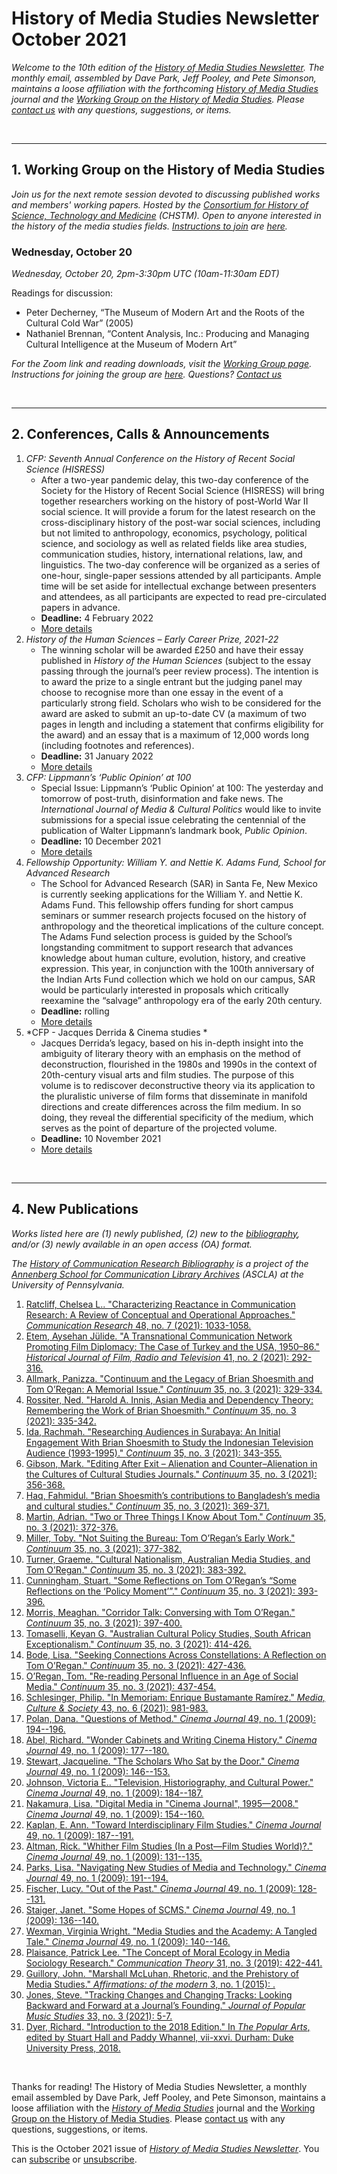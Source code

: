 # History of Media Studies Newsletter October 2021 

*Welcome to the 10th edition of the [History of Media Studies Newsletter](https://hms.mediastudies.press/newsletter). The monthly email, assembled by Dave Park, Jeff Pooley, and Pete Simonson, maintains a loose affiliation with the forthcoming [*History of Media Studies*](hms.mediastudies.press) journal and the [Working Group on the History of Media Studies](https://www.chstm.org/media-studies). Please [contact us](mailto:hms@mediastudies.press) with any questions, suggestions, or items.*

<br>

***

## 1. Working Group on the History of Media Studies

*Join us for the next remote session devoted to discussing published works and members' working papers. Hosted by the [Consortium for History of Science, Technology and Medicine](https://www.chstm.org/media-studies) (CHSTM). Open to anyone interested in the history of the media studies fields. [Instructions to join](https://hms.mediastudies.press/working-group) are [here](https://hms.mediastudies.press/working-group).*

### Wednesday, October 20

*Wednesday, October 20, 2pm-3:30pm UTC (10am-11:30am EDT)*

Readings for discussion:

* Peter Decherney, “The Museum of Modern Art and the Roots of the Cultural Cold War” (2005)
* Nathaniel Brennan, “Content Analysis, Inc.: Producing and Managing Cultural Intelligence at the Museum of Modern Art”

*For the Zoom link and reading downloads, visit the [Working Group page](https://www.chstm.org/media-studies). Instructions for joining the group are [here](https://hms.mediastudies.press/working-group). Questions? [Contact us](mailto:hms@mediastudies.press)*


<br>

***

## 2. Conferences, Calls & Announcements

1. *CFP: Seventh Annual Conference on the History of Recent Social Science (HISRESS)* 
	* After a two-year pandemic delay, this two-day conference of the Society for the History of Recent Social Science (HISRESS) will bring together researchers working on the history of post-World War II social science. It will provide a forum for the latest research on the cross-disciplinary history of the post-war social sciences, including but not limited to anthropology, economics, psychology, political science, and sociology as well as related fields like area studies, communication studies, history, international relations, law, and linguistics. The two-day conference will be organized as a series of one-hour, single-paper sessions attended by all participants. Ample time will be set aside for intellectual exchange between presenters and attendees, as all participants are expected to read pre-circulated papers in advance.
	* **Deadline:** 4 February 2022
	* [More details](https://hisress.org/call-for-papers/)
1. *History of the Human Sciences – Early Career Prize, 2021-22* 
	* The winning scholar will be awarded £250 and have their essay published in *History of the Human Sciences* (subject to the essay passing through the journal’s peer review process). The intention is to award the prize to a single entrant but the judging panel may choose to recognise more than one essay in the event of a particularly strong field. Scholars who wish to be considered for the award are asked to submit an up-to-date CV (a maximum of two pages in length and including a statement that confirms eligibility for the award) and an essay that is a maximum of 12,000 words long (including footnotes and references).
	* **Deadline:** 31 January 2022
	* [More details](http://www.histhum.com/history-of-the-human-sciences-early-career-prize-2021-22/)
1. *CFP: Lippmann’s ‘Public Opinion’ at 100* 
	* Special Issue: Lippmann’s ‘Public Opinion’ at 100: The yesterday and tomorrow of post-truth, disinformation and fake news. The *International Journal of Media & Cultural Politics* would like to invite submissions for a special issue celebrating the centennial of the publication of Walter Lippmann’s landmark book, *Public Opinion*.
	* **Deadline:** 10 December 2021
	* [More details](https://call-for-papers.sas.upenn.edu/cfp/2021/10/08/call-for-papers-international-journal-of-media-cultural-politics)
1. *Fellowship Opportunity: William Y. and Nettie K. Adams Fund, School for Advanced Research* 
	* The School for Advanced Research (SAR) in Santa Fe, New Mexico is currently seeking applications for the William Y. and Nettie K. Adams Fund. This fellowship offers funding for short campus seminars or summer research projects focused on the history of anthropology and the theoretical implications of the culture concept. The Adams Fund selection process is guided by the School’s longstanding commitment to support research that advances knowledge about human culture, evolution, history, and creative expression. This year, in conjunction with the 100th anniversary of the Indian Arts Fund collection which we hold on our campus, SAR would be particularly interested in proposals which critically reexamine the “salvage” anthropology era of the early 20th century.
	* **Deadline:** rolling
	* [More details](https://histanthro.org/news/announcements/fellowship-opportunity-school-for-advanced-research/)
1. *CFP - Jacques Derrida & Cinema studies * 
	* Jacques Derrida’s legacy, based on his in-depth insight into the ambiguity of literary theory with an emphasis on the method of deconstruction, flourished in the 1980s and 1990s in the context of 20th-century visual arts and film studies. The purpose of this volume is to rediscover deconstructive theory via its application to the pluralistic universe of film forms that disseminate in manifold directions and create differences across the film medium. In so doing, they reveal the differential specificity of the medium, which serves as the point of departure of the projected volume. 
	* **Deadline:** 10 November 2021
	* [More details](https://www.facebook.com/gina.marchetti.73/posts/10158109810966176)

<br>

***

## 4. New Publications

*Works listed here are (1) newly published, (2) new to the [bibliography](https://ascla.asc.upenn.edu/communications-scholars-history-project/bibliography/), and/or (3) newly available in an open access (OA) format.*

*The [History of Communication Research Bibliography](https://ascla.asc.upenn.edu/communications-scholars-history-project/bibliography/) is a project of the [Annenberg School for Communication Library Archives](https://ascla.asc.upenn.edu) (ASCLA) at the University of Pennsylvania.* 

1. [Ratcliff, Chelsea L.. "Characterizing Reactance in Communication Research: A Review of Conceptual and Operational Approaches." _Communication Research_ 48, no. 7 (2021): 1033-1058. ](https://www.bibsonomy.org/bibtex/2a124daf6309f500dda76f1dff68cb350)
1. [Etem, Aysehan Jülide. "A Transnational Communication Network Promoting Film Diplomacy: The Case of Turkey and the USA, 1950–86." _Historical Journal of Film, Radio and Television_ 41, no. 2 (2021): 292-316. ](https://www.bibsonomy.org/bibtex/2e8552a4c7869c94e09f7ade15815596d)
1. [Allmark, Panizza. "Continuum and the Legacy of Brian Shoesmith and Tom O’Regan: A Memorial Issue." _Continuum_ 35, no. 3 (2021): 329-334. ](https://www.bibsonomy.org/bibtex/2a8dd31ddb958342c019d63a636ea2454)
1. [Rossiter, Ned. "Harold A. Innis, Asian Media and Dependency Theory: Remembering the Work of Brian Shoesmith." _Continuum_ 35, no. 3 (2021): 335-342.](https://www.bibsonomy.org/bibtex/27bbe4c4ca9a5abfc43565453d59772f9)
1. [Ida, Rachmah. "Researching Audiences in Surabaya: An Initial Engagement With Brian Shoesmith to Study the Indonesian Television Audience (1993-1995)." _Continuum_ 35, no. 3 (2021): 343-355. ](https://www.bibsonomy.org/bibtex/2e6f71f27068182ed4cb36e13aee42f00)
1. [Gibson, Mark. "Editing After Exit – Alienation and Counter–Alienation in the Cultures of Cultural Studies Journals." _Continuum_ 35, no. 3 (2021): 356-368.](https://www.bibsonomy.org/bibtex/227f3bae0c9c795390081b4f96b6867c3)
1. [Haq, Fahmidul. "Brian Shoesmith’s contributions to Bangladesh’s media and cultural studies." _Continuum_ 35, no. 3 (2021): 369-371. ](https://www.bibsonomy.org/bibtex/2f0adeba0a2e3181cb09316aa1423b4d3)
1. [Martin, Adrian. "Two or Three Things I Know About Tom." _Continuum_ 35, no. 3 (2021): 372-376. ](https://www.bibsonomy.org/bibtex/265f07c611754b015effaf5c2ba6612a0)
1. [Miller, Toby. "Not Suiting the Bureau: Tom O’Regan’s Early Work." _Continuum_ 35, no. 3 (2021): 377-382. ](https://www.bibsonomy.org/bibtex/23f40b92b0c513bf69fa889e7a77a6a3a)
1. [Turner, Graeme. "Cultural Nationalism, Australian Media Studies, and Tom O’Regan." _Continuum_ 35, no. 3 (2021): 383-392. ](https://www.bibsonomy.org/bibtex/2481629b2a4c881c50e0be68c92b88a42)
1. [Cunningham, Stuart. "Some Reflections on Tom O’Regan’s “Some Reflections on the ‘Policy Moment’”." _Continuum_ 35, no. 3 (2021): 393-396.](https://www.bibsonomy.org/bibtex/219c86492bc819402f9c19042abf9a2e5)
1. [Morris, Meaghan. "Corridor Talk: Conversing with Tom O’Regan." _Continuum_ 35, no. 3 (2021): 397-400. ](https://www.bibsonomy.org/bibtex/22afa138922b8b5965a91a2953faca0f0)
1. [Tomaselli, Keyan G. "Australian Cultural Policy Studies, South African Exceptionalism." _Continuum_ 35, no. 3 (2021): 414-426. ](https://www.bibsonomy.org/bibtex/2cd63355093262a914b3a069961d49c6b)
1. [Bode, Lisa. "Seeking Connections Across Constellations: A Reflection on Tom O’Regan." _Continuum_ 35, no. 3 (2021): 427-436. ](https://www.bibsonomy.org/bibtex/27115fc7c9f7d89ff22fd99644cc2e050)
1. [O’Regan, Tom. "Re-reading Personal Influence in an Age of Social Media." _Continuum_ 35, no. 3 (2021): 437-454. ](https://www.bibsonomy.org/bibtex/2860f6d6582c69c3b9dae07b2f6e3f8ee)
1. [Schlesinger, Philip. "In Memoriam: Enrique Bustamante Ramírez." _Media, Culture & Society_ 43, no. 6 (2021): 981-983. ](https://www.bibsonomy.org/bibtex/2617f56dfe63be80eb83d084ab0743260)
1. [Polan, Dana. "Questions of Method." _Cinema Journal_ 49, no. 1 (2009): 194--196. ](https://www.bibsonomy.org/bibtex/2ddaec89d36412f71c7378ea081e351ba)
1. [Abel, Richard. "Wonder Cabinets and Writing Cinema History." _Cinema Journal_ 49, no. 1 (2009): 177--180. ](https://www.bibsonomy.org/bibtex/2684ffa994433fc9900f19f12bb4be687)
1. [Stewart, Jacqueline. "The Scholars Who Sat by the Door." _Cinema Journal_ 49, no. 1 (2009): 146--153. ](https://www.bibsonomy.org/bibtex/20c299cfff503bcf1ad3474862dc05a9a)
1. [Johnson, Victoria E.. "Television, Historiography, and Cultural Power." _Cinema Journal_ 49, no. 1 (2009): 184--187. ](https://www.bibsonomy.org/bibtex/2269d15c1bb23f5eca3db4616523ecd6c)
1. [Nakamura, Lisa. "Digital Media in "Cinema Journal", 1995—2008." _Cinema Journal_ 49, no. 1 (2009): 154--160. ](https://www.bibsonomy.org/bibtex/249cfda23631d2edf8b2b7730c0550de1)
1. [Kaplan, E. Ann. "Toward Interdisciplinary Film Studies." _Cinema Journal_ 49, no. 1 (2009): 187--191. ](https://www.bibsonomy.org/bibtex/21b014903438c5b612c1c1f6681f4c920)
1. [Altman, Rick. "Whither Film Studies (In a Post—Film Studies World)?." _Cinema Journal_ 49, no. 1 (2009): 131--135. ](https://www.bibsonomy.org/bibtex/2033b4b03e1d6cec0ad052f982af4bac4)
1. [Parks, Lisa. "Navigating New Studies of Media and Technology." _Cinema Journal_ 49, no. 1 (2009): 191--194. ](https://www.bibsonomy.org/bibtex/2753ccbd46bcf05b784889b3886a59df3)
1. [Fischer, Lucy. "Out of the Past." _Cinema Journal_ 49, no. 1 (2009): 128--131. ](https://www.bibsonomy.org/bibtex/2d6992b487e3562de14e0be8567972cc8)
1. [Staiger, Janet. "Some Hopes of SCMS." _Cinema Journal_ 49, no. 1 (2009): 136--140. ](https://www.bibsonomy.org/bibtex/2bc0083d88870b031eb0ae52018ac50b4)
1. [Wexman, Virginia Wright. "Media Studies and the Academy: A Tangled Tale." _Cinema Journal_ 49, no. 1 (2009): 140--146. ](https://www.bibsonomy.org/bibtex/200eb86fc5cc7ec46fce5d2a8d107e4c3)
1. [Plaisance, Patrick Lee. "The Concept of Moral Ecology in Media Sociology Research." _Communication Theory_ 31, no. 3 (2019): 422-441. ](https://www.bibsonomy.org/bibtex/2be194b7e909b191a73e291668449f5f8)
1. [Guillory, John. "Marshall McLuhan, Rhetoric, and the Prehistory of Media Studies." _Affirmations: of the modern_ 3, no. 1 (2015): . ](https://www.bibsonomy.org/bibtex/280fae606804659f5211abbbcbacc0bcc)
1. [Jones, Steve. "Tracking Changes and Changing Tracks: Looking Backward and Forward at a Journal’s Founding." _Journal of Popular Music Studies_ 33, no. 3 (2021): 5-7. ](https://www.bibsonomy.org/bibtex/2e40f44d756df48619eaa6e786cea6789)
1. [Dyer, Richard. "Introduction to the 2018 Edition." In _The Popular Arts_, edited by Stuart Hall and Paddy Whannel, vii-xxvi. Durham: Duke University Press, 2018. ](https://www.bibsonomy.org/bibtex/2f42fb0ed9027fe06120e47241cc5f37e)

<br>



Thanks for reading! The History of Media Studies Newsletter, a monthly email assembled by Dave Park, Jeff Pooley, and Pete Simonson, maintains a loose affiliation with the [*History of Media Studies*](https://hms.mediastudies.press) journal and the [Working Group on the History of Media Studies](https://www.chstm.org/media-studies). Please [contact us](mailto:hms@mediastudies.press) with any questions, suggestions, or items.

This is the October 2021 issue of [*History of Media Studies Newsletter*](https://hms.mediastudies.press/newsletter). You can [subscribe](https://buttondown.email/hms) or [unsubscribe](https://buttondown.email/api/emails/unsubscribe/7357).